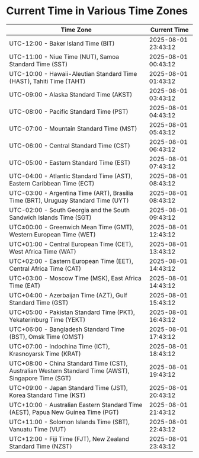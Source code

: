 # Current Time in Various Time Zones

| Time Zone | Current Time |
|-----------|--------------|
| UTC-12:00 - Baker Island Time (BIT) | 2025-08-01 23:43:12 |
| UTC-11:00 - Niue Time (NUT), Samoa Standard Time (SST) | 2025-08-01 00:43:12 |
| UTC-10:00 - Hawaii-Aleutian Standard Time (HAST), Tahiti Time (TAHT) | 2025-08-01 01:43:12 |
| UTC-09:00 - Alaska Standard Time (AKST) | 2025-08-01 03:43:12 |
| UTC-08:00 - Pacific Standard Time (PST) | 2025-08-01 04:43:12 |
| UTC-07:00 - Mountain Standard Time (MST) | 2025-08-01 05:43:12 |
| UTC-06:00 - Central Standard Time (CST) | 2025-08-01 06:43:12 |
| UTC-05:00 - Eastern Standard Time (EST) | 2025-08-01 07:43:12 |
| UTC-04:00 - Atlantic Standard Time (AST), Eastern Caribbean Time (ECT) | 2025-08-01 08:43:12 |
| UTC-03:00 - Argentina Time (ART), Brasília Time (BRT), Uruguay Standard Time (UYT) | 2025-08-01 08:43:12 |
| UTC-02:00 - South Georgia and the South Sandwich Islands Time (SGT) | 2025-08-01 09:43:12 |
| UTC±00:00 - Greenwich Mean Time (GMT), Western European Time (WET) | 2025-08-01 12:43:12 |
| UTC+01:00 - Central European Time (CET), West Africa Time (WAT) | 2025-08-01 13:43:12 |
| UTC+02:00 - Eastern European Time (EET), Central Africa Time (CAT) | 2025-08-01 14:43:12 |
| UTC+03:00 - Moscow Time (MSK), East Africa Time (EAT) | 2025-08-01 14:43:12 |
| UTC+04:00 - Azerbaijan Time (AZT), Gulf Standard Time (GST) | 2025-08-01 15:43:12 |
| UTC+05:00 - Pakistan Standard Time (PKT), Yekaterinburg Time (YEKT) | 2025-08-01 16:43:12 |
| UTC+06:00 - Bangladesh Standard Time (BST), Omsk Time (OMST) | 2025-08-01 17:43:12 |
| UTC+07:00 - Indochina Time (ICT), Krasnoyarsk Time (KRAT) | 2025-08-01 18:43:12 |
| UTC+08:00 - China Standard Time (CST), Australian Western Standard Time (AWST), Singapore Time (SGT) | 2025-08-01 19:43:12 |
| UTC+09:00 - Japan Standard Time (JST), Korea Standard Time (KST) | 2025-08-01 20:43:12 |
| UTC+10:00 - Australian Eastern Standard Time (AEST), Papua New Guinea Time (PGT) | 2025-08-01 21:43:12 |
| UTC+11:00 - Solomon Islands Time (SBT), Vanuatu Time (VUT) | 2025-08-01 22:43:12 |
| UTC+12:00 - Fiji Time (FJT), New Zealand Standard Time (NZST) | 2025-08-01 23:43:12 |
